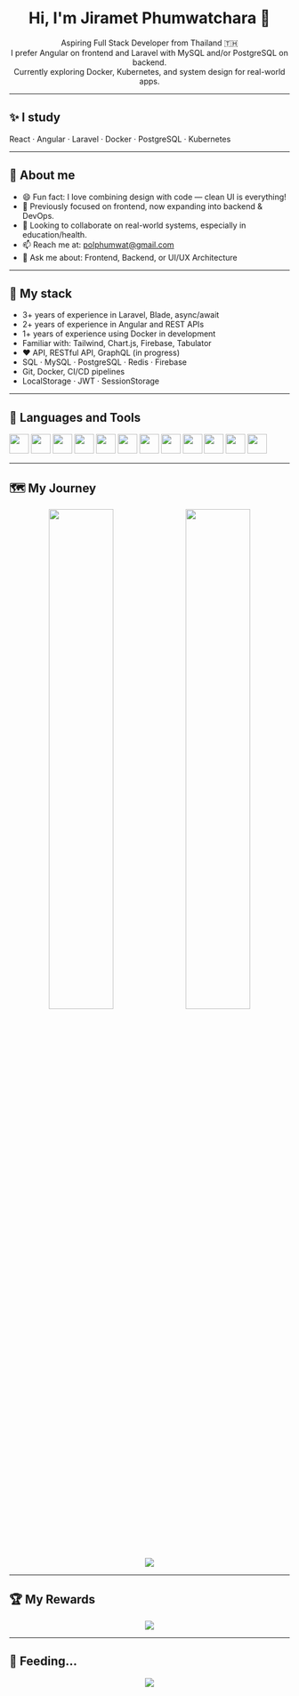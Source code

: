 <h1 align="center">Hi, I'm Jiramet Phumwatchara 👋</h1>

<p align="center">
  Aspiring Full Stack Developer from Thailand 🇹🇭<br>
  I prefer Angular on frontend and Laravel with MySQL and/or PostgreSQL on backend.<br>
  Currently exploring Docker, Kubernetes, and system design for real-world apps.
</p>

---

## ✨ I study
React · Angular · Laravel · Docker · PostgreSQL · Kubernetes

---

## 📖 About me

- 😄 Fun fact: I love combining design with code — clean UI is everything!
- 🧠 Previously focused on frontend, now expanding into backend & DevOps.
- 🔭 Looking to collaborate on real-world systems, especially in education/health.
- 📫 Reach me at: [polphumwat@gmail.com](mailto:polphumwat@gmail.com)
- 💬 Ask me about: Frontend, Backend, or UI/UX Architecture

---

## 🧰 My stack

- 3+ years of experience in Laravel, Blade, async/await
- 2+ years of experience in Angular and REST APIs
- 1+ years of experience using Docker in development
- Familiar with: Tailwind, Chart.js, Firebase, Tabulator
- ❤️ API, RESTful API, GraphQL (in progress)
- SQL · MySQL · PostgreSQL · Redis · Firebase
- Git, Docker, CI/CD pipelines
- LocalStorage · JWT · SessionStorage

---

## 🔧 Languages and Tools

<p>
  <img src="https://cdn.jsdelivr.net/gh/devicons/devicon/icons/javascript/javascript-original.svg" width="35"/>
  <img src="https://cdn.jsdelivr.net/gh/devicons/devicon/icons/typescript/typescript-original.svg" width="35"/>
  <img src="https://cdn.jsdelivr.net/gh/devicons/devicon/icons/angularjs/angularjs-original.svg" width="35"/>
  <img src="https://cdn.jsdelivr.net/gh/devicons/devicon/icons/laravel/laravel-plain.svg" width="35"/>
  <img src="https://cdn.jsdelivr.net/gh/devicons/devicon/icons/php/php-original.svg" width="35"/>
  <img src="https://cdn.jsdelivr.net/gh/devicons/devicon/icons/docker/docker-original.svg" width="35"/>
  <img src="https://cdn.jsdelivr.net/gh/devicons/devicon/icons/mysql/mysql-original.svg" width="35"/>
  <img src="https://cdn.jsdelivr.net/gh/devicons/devicon/icons/postgresql/postgresql-original.svg" width="35"/>
  <img src="https://cdn.jsdelivr.net/gh/devicons/devicon/icons/html5/html5-original.svg" width="35"/>
  <img src="https://cdn.jsdelivr.net/gh/devicons/devicon/icons/css3/css3-original.svg" width="35"/>
  <img src="https://cdn.jsdelivr.net/gh/devicons/devicon/icons/git/git-original.svg" width="35"/>
  <img src="https://cdn.jsdelivr.net/gh/devicons/devicon/icons/figma/figma-original.svg" width="35"/>
</p>

---

## 🗺️ My Journey

<p align="center">
  <img src="https://github-readme-stats.vercel.app/api?username=jirametss&show_icons=true&theme=tokyonight&rank_icon=github" width="48%" />
  <img src="https://github-readme-stats.vercel.app/api/top-langs/?username=jirametss&layout=compact&theme=tokyonight" width="48%" />
</p>

<p align="center">
  <img src="https://github-readme-activity-graph.vercel.app/graph?username=jirametss&theme=github-compact" />
</p>

---

## 🏆 My Rewards

<p align="center">
  <img src="https://github-profile-trophy.vercel.app/?username=jirametss&theme=gruvbox&column=6&margin-w=5&margin-h=10" />
</p>

---

## 🐍 Feeding...

<p align="center">
  <img src="https://raw.githubusercontent.com/jirametss/jirametss/output/github-contribution-grid-snake.svg" />
</p>
